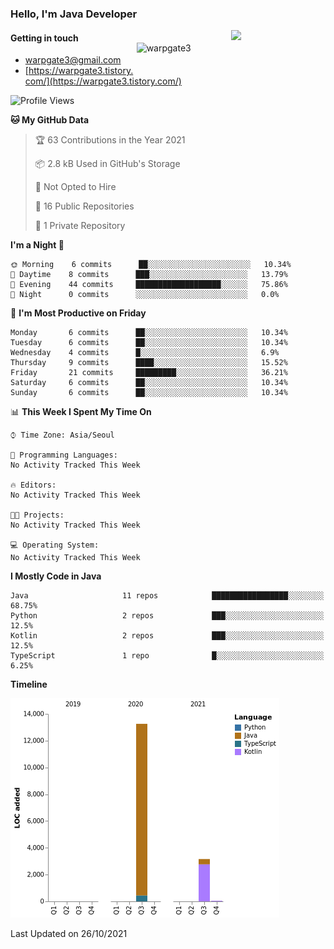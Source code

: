 ### Hello, I'm Java Developer

<img width="30%" align="right" src="https://github-readme-stats.vercel.app/api?username=warpgate3&show_icons=true&&hide_title=true&count_private=true" />
<img width="30%" style="margin:20px 0;" align="right" src="https://github-readme-stats.vercel.app/api/top-langs/?username=warpgate3&langs_count=5" alt="warpgate3" />
 


#### Getting in touch

* [warpgate3@gmail.com](mailto:warpgate3@gmail.com)
* [https://warpgate3.tistory.com/](https://warpgate3.tistory.com/)


<!--
**hantsy/hantsy** is a ✨ _special_ ✨ repository because its `README.md` (this file) appears on your GitHub profile.

Here are some ideas to get you started:

- 🔭 I’m currently working on ...
- 🌱 I’m currently learning ...
- 👯 I’m looking to collaborate on ...
- 🤔 I’m looking for help with ...
- 💬 Ask me about ...
- 📫 How to reach me: ...
- 😄 Pronouns: ...
- ⚡ Fun fact: ...
-->

<!--START_SECTION:waka-->
![Profile Views](http://img.shields.io/badge/Profile%20Views-0-blue)

**🐱 My GitHub Data** 

> 🏆 63 Contributions in the Year 2021
 > 
> 📦 2.8 kB Used in GitHub's Storage 
 > 
> 🚫 Not Opted to Hire
 > 
> 📜 16 Public Repositories 
 > 
> 🔑 1 Private Repository 
 > 
**I'm a Night 🦉** 

```text
🌞 Morning    6 commits      ██░░░░░░░░░░░░░░░░░░░░░░░   10.34% 
🌆 Daytime    8 commits      ███░░░░░░░░░░░░░░░░░░░░░░   13.79% 
🌃 Evening    44 commits     ███████████████████░░░░░░   75.86% 
🌙 Night      0 commits      ░░░░░░░░░░░░░░░░░░░░░░░░░   0.0%

```
📅 **I'm Most Productive on Friday** 

```text
Monday       6 commits      ██░░░░░░░░░░░░░░░░░░░░░░░   10.34% 
Tuesday      6 commits      ██░░░░░░░░░░░░░░░░░░░░░░░   10.34% 
Wednesday    4 commits      █░░░░░░░░░░░░░░░░░░░░░░░░   6.9% 
Thursday     9 commits      ████░░░░░░░░░░░░░░░░░░░░░   15.52% 
Friday       21 commits     █████████░░░░░░░░░░░░░░░░   36.21% 
Saturday     6 commits      ██░░░░░░░░░░░░░░░░░░░░░░░   10.34% 
Sunday       6 commits      ██░░░░░░░░░░░░░░░░░░░░░░░   10.34%

```


📊 **This Week I Spent My Time On** 

```text
⌚︎ Time Zone: Asia/Seoul

💬 Programming Languages: 
No Activity Tracked This Week

🔥 Editors: 
No Activity Tracked This Week

🐱‍💻 Projects: 
No Activity Tracked This Week

💻 Operating System: 
No Activity Tracked This Week

```

**I Mostly Code in Java** 

```text
Java                     11 repos            █████████████████░░░░░░░░   68.75% 
Python                   2 repos             ███░░░░░░░░░░░░░░░░░░░░░░   12.5% 
Kotlin                   2 repos             ███░░░░░░░░░░░░░░░░░░░░░░   12.5% 
TypeScript               1 repo              █░░░░░░░░░░░░░░░░░░░░░░░░   6.25%

```


**Timeline**

![Chart not found](https://raw.githubusercontent.com/warpgate3/warpgate3/main/charts/bar_graph.png) 


 Last Updated on 26/10/2021
<!--END_SECTION:waka-->
